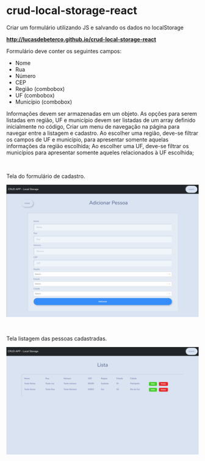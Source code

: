 # crud-local-storage-react
Criar um formulário utilizando JS e salvando os dados no localStorage

**http://lucasdebeterco.github.io/crud-local-storage-react**

Formulário deve conter os seguintes campos:
* Nome
* Rua
* Número
* CEP
* Região (combobox)
* UF (combobox) 
* Município (combobox)

Informações devem ser armazenadas em um objeto.
As opções para serem listadas em região, UF e município devem ser listadas de um array definido inicialmente no código,
Criar um menu de navegação na página para navegar entre a listagem e cadastro.
Ao escolher uma região, deve-se filtrar os campos de UF e município, para apresentar somente aquelas informações da região escolhida; 
Ao escolher uma UF, deve-se filtrar os municípios para apresentar somente aqueles relacionados à UF escolhida;

<br>

Tela do formulário de cadastro.

<p align="center">
  <img src="./img/form.png" alt="Formulário" width="738">
</p>

<br>

Tela listagem das pessoas cadastradas.

<p align="center">
  <img src="./img/listagem.png" alt="Listagem" width="738">
</p>
